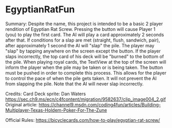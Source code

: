 # EgyptianRatFun

Summary: Despite the name, this project is intended to be a basic 2 player rendition of Egyptian Rat Screw. Pressing the button will cause Player 1 (you) to play the first card. The AI will play a card approximately 2 seconds after that. If conditions for a slap are met (straight, flush, sandwich, pair), after approximately 1 second the AI will "slap" the pile. The player may "slap" by tapping anywhere on the screen except the button. If the player slaps incorrectly, the top card of his deck will be "burned" to the bottom of the pile. When playing royal cards, the TextView at the top of the screen will inform the player when the pile may be taken or is being taken. The button must be pushed in order to complete this process. This allows for the player to control the pace of when the pile gets taken. It will not prevent the AI from slapping the pile. Note that the AI will never slap incorrectly.  

Credits:
Card Deck sprite: Dan Waters
https://sec.ch9.ms/ecn/c4fcontent/migration/9582637/clip_image004_2.gif
Original article: 
https://channel9.msdn.com/coding4fun/articles/Building-Multiplayer-Texas-Holdem-Poker-For-The-Zune

Official Rules:
https://bicyclecards.com/how-to-play/egyptian-rat-screw/
